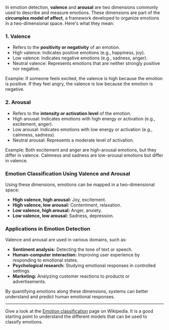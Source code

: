 In emotion detection, **valence** and **arousal** are two dimensions commonly used to describe and measure emotions. These dimensions are part of the **circumplex model of affect**, a framework developed to organize emotions in a two-dimensional space. Here's what they mean:

### 1. **Valence**
   - Refers to the **positivity or negativity** of an emotion.
   - High valence: Indicates positive emotions (e.g., happiness, joy).
   - Low valence: Indicates negative emotions (e.g., sadness, anger).
   - Neutral valence: Represents emotions that are neither strongly positive nor negative.

   Example: If someone feels excited, the valence is high because the emotion is positive. If they feel angry, the valence is low because the emotion is negative.

### 2. **Arousal**
   - Refers to the **intensity or activation level** of the emotion.
   - High arousal: Indicates emotions with high energy or activation (e.g., excitement, anger).
   - Low arousal: Indicates emotions with low energy or activation (e.g., calmness, sadness).
   - Neutral arousal: Represents a moderate level of activation.

   Example: Both excitement and anger are high-arousal emotions, but they differ in valence. Calmness and sadness are low-arousal emotions but differ in valence.

### Emotion Classification Using Valence and Arousal
Using these dimensions, emotions can be mapped in a two-dimensional space:
- **High valence, high arousal:** Joy, excitement.
- **High valence, low arousal:** Contentment, relaxation.
- **Low valence, high arousal:** Anger, anxiety.
- **Low valence, low arousal:** Sadness, depression.

### Applications in Emotion Detection
Valence and arousal are used in various domains, such as:
- **Sentiment analysis:** Detecting the tone of text or speech.
- **Human-computer interaction:** Improving user experience by responding to emotional states.
- **Psychological research:** Studying emotional responses in controlled settings.
- **Marketing:** Analyzing customer reactions to products or advertisements.

By quantifying emotions along these dimensions, systems can better understand and predict human emotional responses.

---

Give a look at the [Emotion classification](https://en.wikipedia.org/wiki/Emotion_classification) page on Wikipedia. It is a good starting point to understand the different models that can be used to classify emotions.